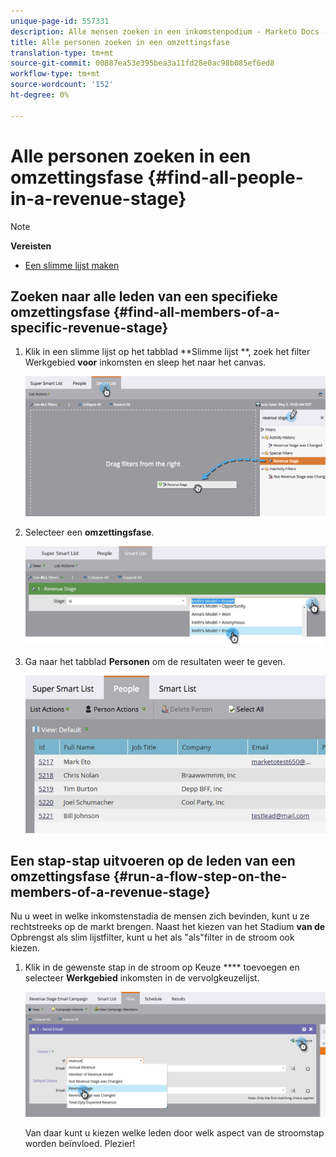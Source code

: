 ```yaml
---
unique-page-id: 557331
description: Alle mensen zoeken in een inkomstenpodium - Marketo Docs - Productdocumentatie
title: Alle personen zoeken in een omzettingsfase
translation-type: tm+mt
source-git-commit: 00887ea53e395bea3a11fd28e0ac98b085ef6ed8
workflow-type: tm+mt
source-wordcount: '152'
ht-degree: 0%

---
```



# Alle personen zoeken in een omzettingsfase {#find-all-people-in-a-revenue-stage}

>[!NOTE]
>
>**Vereisten**
>
>* [Een slimme lijst maken](../../../../product-docs/core-marketo-concepts/smart-lists-and-static-lists/creating-a-smart-list/create-a-smart-list.md)

>



## Zoeken naar alle leden van een specifieke omzettingsfase {#find-all-members-of-a-specific-revenue-stage}

1. Klik in een slimme lijst op het tabblad **Slimme lijst **, zoek het filter Werkgebied **voor** inkomsten en sleep het naar het canvas.

   ![](assets/draginrevenuefilter.png)

1. Selecteer een **omzettingsfase**.

   ![](assets/two.jpg)

1. Ga naar het tabblad **Personen** om de resultaten weer te geven.

   ![](assets/peopleresults.jpg)

## Een stap-stap uitvoeren op de leden van een omzettingsfase {#run-a-flow-step-on-the-members-of-a-revenue-stage}

Nu u weet in welke inkomstenstadia de mensen zich bevinden, kunt u ze rechtstreeks op de markt brengen. Naast het kiezen van het Stadium **van de** Opbrengst als slim lijstfilter, kunt u het als &quot;als&quot;filter in de stroom ook kiezen.

1. Klik in de gewenste stap in de stroom op Keuze **** toevoegen en selecteer **Werkgebied** inkomsten in de vervolgkeuzelijst.

   ![](assets/six.png)

   Van daar kunt u kiezen welke leden door welk aspect van de stroomstap worden beïnvloed. Plezier!

